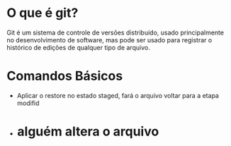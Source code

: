 # O que é git?
Git é um sistema de controle de versões distribuído, usado principalmente no desenvolvimento de software, mas pode ser usado para registrar o histórico de edições de qualquer tipo de arquivo.

# Comandos Básicos
* Aplicar o restore no estado staged, fará o arquivo voltar para a etapa modifid

* # alguém altera o arquivo
